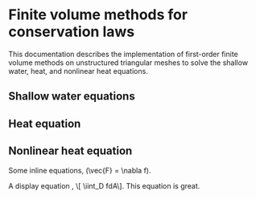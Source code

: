 # Finite volume methods for conservation laws
This documentation describes the implementation of first-order finite volume methods on unstructured triangular meshes to solve the shallow water, heat, and nonlinear heat equations.

## Shallow water equations

## Heat equation

## Nonlinear heat equation
Some inline equations, \(\vec{F} = \nabla f)\.

 A display equation , \\[ \iint_D fdA\\].
This equation is great.
